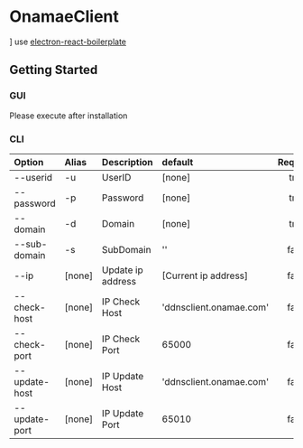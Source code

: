 # OnamaeClient
] use [electron-react-boilerplate](https://github.com/chentsulin/electron-react-boilerplate)

## Getting Started
### GUI
Please execute after installation
### CLI

|Option|Alias|Description|default|Required|
|:-----|:----|:----------|:------|:------:|
|--userid|-u|UserID|[none]|true|
|--password|-p|Password|[none]|true|
|--domain|-d|Domain|[none]|true|
|--sub-domain|-s|SubDomain|''|false|
|--ip|[none]|Update ip address|[Current ip address]|false|
|--check-host|[none]|IP Check Host|'ddnsclient.onamae.com'|false|
|--check-port|[none]|IP Check Port|65000|false|
|--update-host|[none]|IP Update Host|'ddnsclient.onamae.com'|false|
|--update-port|[none]|IP Update Port|65010|false|
